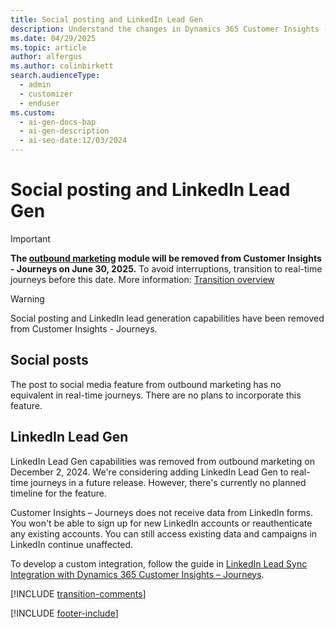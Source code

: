 ```yaml
---
title: Social posting and LinkedIn Lead Gen
description: Understand the changes in Dynamics 365 Customer Insights - Journeys. Learn about the removal of social posting and LinkedIn Lead Gen and how to transition smoothly.
ms.date: 04/29/2025
ms.topic: article
author: alfergus
ms.author: colinbirkett
search.audienceType:
  - admin
  - customizer
  - enduser
ms.custom:
  - ai-gen-docs-bap
  - ai-gen-description
  - ai-seo-date:12/03/2024
---
```


# Social posting and LinkedIn Lead Gen

> [!IMPORTANT]
> **The [outbound marketing](user-guide.md) module will be removed from Customer Insights - Journeys on June 30, 2025.** To avoid interruptions, transition to real-time journeys before this date. More information: [Transition overview](transition-overview.md)

> [!WARNING]
> Social posting and LinkedIn lead generation capabilities have been removed from Customer Insights - Journeys.

## Social posts

The post to social media feature from outbound marketing has no equivalent in real-time journeys. There are no plans to incorporate this feature.

## LinkedIn Lead Gen

LinkedIn Lead Gen capabilities was removed from outbound marketing on December 2, 2024. We're considering adding LinkedIn Lead Gen to real-time journeys in a future release. However, there's currently no planned timeline for the feature.

Customer Insights – Journeys does not receive data from LinkedIn forms. You won't be able to sign up for new LinkedIn accounts or reauthenticate any existing accounts. You can still access existing data and campaigns in LinkedIn continue unaffected.

To develop a custom integration, follow the guide in [LinkedIn Lead Sync Integration with Dynamics 365 Customer Insights – Journeys](https://community.dynamics.com/blogs/post/?postid=fb6ed89f-67a1-ef11-8a69-7c1e520b1f9b).

[!INCLUDE [transition-comments](./includes/transition-comments.md)]

[!INCLUDE [footer-include](./includes/footer-banner.md)]
